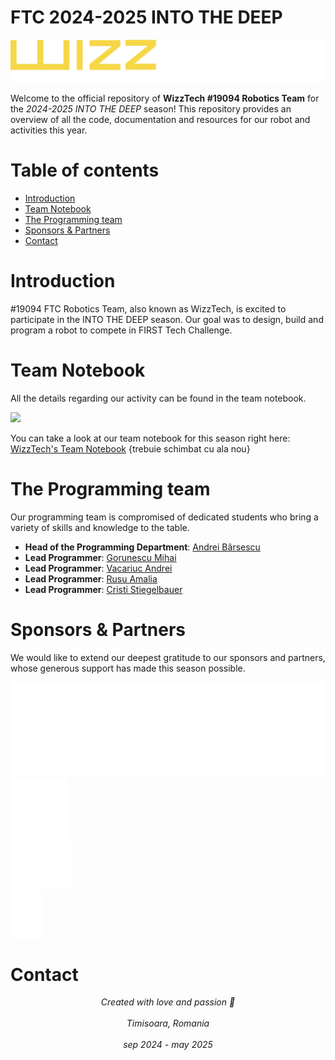 # FTC 2024-2025 INTO THE DEEP

<img src="images/wizztech-logo-text-2023-2024.png" style="width: 600px">

Welcome to the official repository of **WizzTech #19094 Robotics Team** for the _2024-2025 INTO THE DEEP_ season! This repository provides an overview of all the code, documentation and resources for our robot and activities this year.

# Table of contents

- [Introduction](#introduction)
- [Team Notebook](#team-notebook)
- [The Programming team](#the-programming-team)
- [Sponsors & Partners](#sponsors--partners)
- [Contact](#contact)

# Introduction

#19094 FTC Robotics Team, also known as WizzTech, is excited to participate in the INTO THE DEEP season. Our goal was to design, build and program a robot to compete in FIRST Tech Challenge.

# Team Notebook

All the details regarding our activity can be found in the team notebook.

<img src="images/CCR-0216.jpg" style="height: 600px">

You can take a look at our team notebook for this season right here: [WizzTech's Team Notebook](https://drive.google.com/file/d/1dHoYdEmT_0_Q6Z_s5RLlCmxhCNO6oM1o/view?usp=sharing) {trebuie schimbat cu ala nou}

# The Programming team

Our programming team is compromised of dedicated students who bring a variety of skills and knowledge to the table.

- **Head of the Programming Department**: [Andrei Bârsescu](https://github.com/AndreiB02)
- **Lead Programmer**: [Gorunescu Mihai](https://github.com/mihai888nextlab)
- **Lead Programmer**: [Vacariuc Andrei](https://github.com/AndreiV4332)
- **Lead Programmer**: [Rusu Amalia](https://github.com/ami048)
- **Lead Programmer**: [Cristi Stiegelbauer]([https://github.com/ami048](https://github.com/crististg))

# Sponsors & Partners

We would like to extend our deepest gratitude to our sponsors and partners, whose generous support has made this season possible.

<img src="images/endava-no_bg-new-logo-white_.png" style="height: 150px"> <br>
<img src="images/eps-programming-logo.png" style="height: 100px"> <br>
<img src="images/one-source-logo-white.png" style="height: 75px"> <br>
<img src="images/tmc-logo-white.png" style="height: 75px"> <br>

# Contact

<center style="font-style: italic;"> Created with love and passion 💜 </center> <br>
<center style="font-style: italic;"> Timisoara, Romania </center> <br>
<center style="font-style: italic;"> sep 2024 - may 2025 </center> <br>
